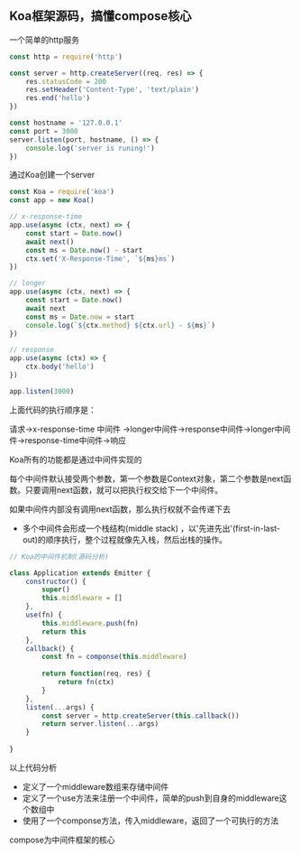 ## Koa框架源码，搞懂compose核心

一个简单的http服务

```javascript
const http = require('http')

const server = http.createServer((req, res) => {
    res.statusCode = 200
    res.setHeader('Content-Type', 'text/plain')
    res.end('hello')
})

const hostname = '127.0.0.1'
const port = 3000
server.listen(port, hostname, () => {
    console.log('server is runing!')
})
```

通过Koa创建一个server

```javascript
const Koa = require('koa')
const app = new Koa()

// x-response-time
app.use(async (ctx, next) => {
    const start = Date.now()
    await next()
    const ms = Date.now() - start
    ctx.set('X-Response-Time', `${ms}ms`)
})

// longer
app.use(async (ctx, next) => {
    const start = Date.now()
    await next
    const ms = Date.now = start
    console.log(`${ctx.method} ${ctx.url} - ${ms}`)
})

// response
app.use(async (ctx) => {
    ctx.body('hello')
})

app.listen(3000)
```

上面代码的执行顺序是：

请求->x-response-time 中间件 ->longer中间件->response中间件->longer中间件->response-time中间件->响应

Koa所有的功能都是通过中间件实现的

每个中间件默认接受两个参数，第一个参数是Context对象，第二个参数是next函数。只要调用next函数，就可以把执行权交给下一个中间件。

如果中间件内部没有调用next函数，那么执行权就不会传递下去

* 多个中间件会形成一个栈结构(middle stack) ，以'先进先出'(first-in-last-out)的顺序执行，整个过程就像先入栈，然后出栈的操作。

```javascript
// Koa的中间件机制(源码分析)

class Application extends Emitter {
    constructor() {
        super()
        this.middleware = []
    },
    use(fn) {
    	this.middleware.push(fn)
        return this
    },
    callback() {
    	const fn = componse(this.middleware)
                
        return function(req, res) {
        	return fn(ctx)
        }
    },
    listen(...args) {
    	const server = http.createServer(this.callback())
    	return server.listen(...args)
    }
    
}
```

以上代码分析

* 定义了一个middleware数组来存储中间件
* 定义了一个use方法来注册一个中间件，简单的push到自身的middleware这个数组中
* 使用了一个componse方法，传入middleware，返回了一个可执行的方法

compose为中间件框架的核心